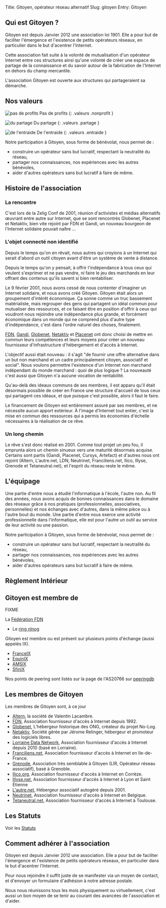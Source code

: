 Title: Gitoyen, opérateur réseau alternatif
Slug: gitoyen
Entry: Gitoyen

## Qui est Gitoyen ?

Gitoyen est depuis Janvier 2012 une association loi 1901. Elle a pour
but de faciliter l'émergence et l'existence de petits opérateurs
réseaux, en particulier dans le but d'acentrer l'Internet.

Cette association fait suite à la volonté de mutualisation d'un
opérateur Internet entre ces structures ainsi qu'une volonté de créer
une espace de partage de la connaissance et du savoir autour de la
fabrication de l'Internet en dehors du champ mercantile.

L'association Gitoyen est ouverte aux structures qui partageraient sa
démarche.

## Nos valeurs

![pas de profits]({filename}/images/nonprofit.jpg)
Pas de profits
{: .valeurs .nonprofit }

![du partage]({filename}/images/partager.jpg)
Du partage
{: .valeurs .partage }

![de l'entraide]({filename}/images/collaborer.jpg)
De l'entraide
{: .valeurs .entraide }

Notre participation à Gitoyen, sous forme de bénévolat, nous permet de :

* construire un opérateur sans but lucratif, respectant la neutralité du réseau,
* partager nos connaissances, nos expériences avec les autres bénévoles,
* aider d'autres opérateurs sans but lucratif à faire de même.

## Histoire de l'association

### La rencontre

C'est lors de la Zelig Conf de 2001, réunion d'activistes et médias
alternatifs œuvrant entre autre sur Internet, que se sont rencontrés
Globenet, Placenet et Netaktiv, bien vite rejoint par FDN et Gandi, un
nouveau bourgeon de l'Internet solidaire pouvait naître ...

### L'objet connecté non identifié

Depuis le temps qu'on en rêvait, nous autres qui croyions à un
Internet qui serait d'abord un outil citoyen avant d'être un système
de vente à distance.

Depuis le temps qu'on y pensait, à offrir l'indépendance à tous ceux
qui veulent s'exprimer et ne pas vendre, ni faire le jeu des marchands
en leur offrant des contenus qu'ils savent si bien rentabiliser.

Le 9 février 2001, nous avons cessé de nous contenter d'imaginer un
Internet solidaire, et nous avons créé Gitoyen. Gitoyen était alors un
groupement d'intérêt économique. Ça sonne comme un truc bassement
matérialiste, mais regrouper des gens qui partagent un idéal commun
pour mutualiser des ressources, et ce faisant être en position
d'offrir à ceux qui voudront nous rejoindre une indépendance plus
grande, et forcément économique dans un monde qui ne comprend plus
d'autre type d'indépendance, c'est dans l'ordre naturel des choses,
finalement.

[FDN](http://www.fdn.fr/), [Gandi](http://www.gandi.net/),
[Globenet](http://www.globenet.org/),
[Netaktiv](http://www.netaktiv.com/) et
[Placenet](http://www.placenet.org/) ont donc choisi de mettre
en commun leurs compétences et leurs moyens pour créer un nouveau
fournisseur d'infrastructure d'hébergement et d'accès à Internet.

L'objectif aussi était nouveau : il s'agit "de fournir une offre
alternative dans un but non marchand et un cadre principalement
citoyen, associatif et social". Nous voulons permettre l'existence
d'un Internet non marchand indépendant du monde marchand : quoi de
plus logique ? La nouveauté c'est aussi que Gitoyen n'a aucune
vocation de rentabilité.

Qu'au-delà des ideaux communs de ses membres, il est apparu qu'il
était désormais possible de créer en France une structure d'accueil de
tous ceux qui partagent ces idéaux, et que puisque c'est possible,
alors il faut le faire.

Le financement de Gitoyen est entièrement assuré par ses membres, et
ne nécessite aucun apport extérieur. À l'image d'Internet tout entier,
c'est la mise en commun des ressources qui a permis les économies
d'échelle nécessaires à la réalisation de ce rêve.

### Un long chemin

Le rêve s'est donc réalisé en 2001. Comme tout projet un peu fou, il emprunta
alors un chemin sinueux vers une maturité désormais acquise. Certains sont
partis (Gandi, Placenet, Cursys, Artefact) et d'autres nous ont rejoint (Altern,
L'autre.net, LDN, Neutrinet, Franciliens.net, Ilico, Illyse, Grenode et
Tetaneutral.net), et l'esprit du réseau reste le même.

## L'équipage

Une partie d'entre nous a étudié l'informatique à l'école, l'autre non. Au fil
des années, nous avons acquis de bonnes connaissances dans le domaine des
réseaux grâce à nos pratiques (professionnelles, associatives, personnelles) et
nos échanges avec d'autres, dans la même pièce ou à l'autre bout du monde. Une
partie d'entre nous exerce une activité professionnelle dans l'informatique,
elle est pour l'autre un outil au service de leur activité ou une passion.

Notre participation à Gitoyen, sous forme de bénévolat, nous permet de :

* construire un opérateur sans but lucratif, respectant la neutralité du réseau,
* partager nos connaissances, nos expériences avec les autres bénévoles,
* aider d'autres opérateurs sans but lucratif à faire de même.

## Règlement Intérieur

## Gitoyen est membre de

FIXME

La [Fédération FDN](http://www.ffdn.org/)

* Le [ring nlnog](http://ring.nlnog.net)

Gitoyen est membre ou est présent sur plusieurs points d'échange (aussi appelés IX).

* [FranceIX](http://www.franceix.net)
* [EquinIX](http://www.equinix.net)
* [AMSIX](http://amsix.net)
* [SfinIX](http//renater.fr/Sfinx)

Nos points de peering sont listés sur la page de l'AS20766 sur [peeringdb](https://www.peeringdb.com/view.php?asn=20766)

## Les membres de Gitoyen

Les membres de Gitoyen sont, à ce jour

* [Altern](http://www.altern.org/), la société de Valentin Lacambre.
* [FDN](http://www.fdn.fr/), Association fournisseur d'accès à Internet depuis 1992.
* [Globenet](http://www.globenet.org/), L'hébergeur historique des ONG, créateur du projet No-Log.
* [Netaktiv](http://www.netaktiv.com/), Société gérée par Jérome Relinger, hébergeur et promoteur des logiciels libres.
* [Lorraine Data Network](http://ldn-fai.net), Association fournisseur d'accès à Internet depuis 2010 (basé en Lorraine).
* [Franciliens.net](http://franciliens.net/), Association fournisseur d'accès à Internet en Ile-de-France.
* [Grenode](http://grenode.net/), Association très semblable à Gitoyen (LIR, Opérateur réseau associatif), basé à Grenoble.
* [Ilico.org](http://ilico.org/), Association fournisseur d'accès à Internet en Corrèze.
* [Illyse.net](http://illyse.net/), Association fournisseur d'accès à Internet à Lyon et Saint Etienne
* [L'autre.net](http://lautre.net/), Hébergeur associatif autogéré depuis 2001.
* [Neutrinet](http://neutrine.be/), Association fournisseur d'accès à Internet en Belgique.
* [Tetaneutral.net](http://tetaneutral.net/), Association fournisseur d'accès à Internet à Toulouse.

## Les Statuts

Voir les [Statuts](Statuts.md)

## Comment adhérer à l'association

Gitoyen est depuis Janvier 2012 une association. Elle a pour but de
faciliter l'émergence et l'existence de petits opérateurs réseaux, en
particulier dans le but d'acentrer l'Internet.

Pour nous rejoindre il suffit juste de se manifester via un moyen de contact, et
d'envoyer un formulaire d'adhésion à notre adresse postale.

Nous nous réunissons tous les mois physiquement ou virtuellement, c'est aussi un
bon moyen de se tenir au courant des avancées de l'association et d'aider.
